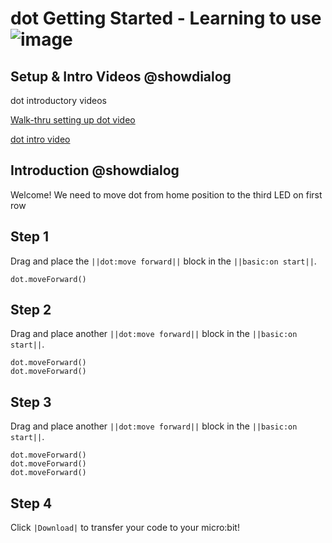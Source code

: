 # dot Getting Started - Learning to use ![image](https://user-images.githubusercontent.com/30203079/138968443-bd099a03-07e6-4541-9416-836f79523902.png)

## Setup & Intro Videos @showdialog
dot introductory videos 

[Walk-thru setting up dot video](https://www.youtube.com/watch?v=1nse-mlKPsA)

[dot intro video](https://youtu.be/jNrXkMRNLGw)

## Introduction @showdialog

Welcome! We need to move dot from home position to the third LED on first row 

## Step 1 

Drag and place the ``||dot:move forward||`` block in the ``||basic:on start||``.


```blocks
dot.moveForward()
```

## Step 2 

Drag and place another ``||dot:move forward||`` block in the ``||basic:on start||``.


```blocks
dot.moveForward()
dot.moveForward()
```

## Step 3 

Drag and place another ``||dot:move forward||`` block in the ``||basic:on start||``.


```blocks
dot.moveForward()
dot.moveForward()
dot.moveForward()
```

## Step 4

Click ``|Download|`` to transfer your code to your micro:bit!



<script src="https://makecode.com/gh-pages-embed.js"></script><script>makeCodeRender("{{ site.makecode.home_url }}", "{{ site.github.owner_name }}/{{ site.github.repository_name }}");</script>
